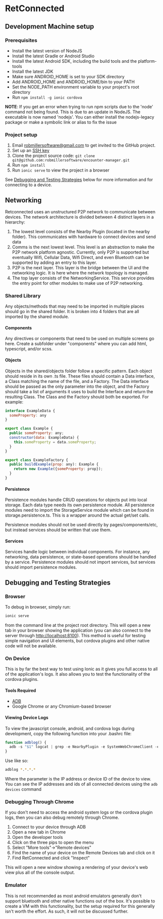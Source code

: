 # RetConnected

## Development Machine setup

### Prerequisites

* Install the latest version of NodeJS
* Install the latest Gradle or Android Studio
* Install the latest Android SDK, including the build tools and the platform-tools
* Install the latest JDK
* Make sure ANDROID_HOME is set to your SDK directory
* Add ANDROID_HOME and ANDROID_HOME/bin to your PATH
* Set the NODE_PATH environment variable to your project's root directory
* Run ```npm install -g ionic cordova```

**NOTE**: If you get an error when trying to run npm scripts due to the 'node' command not being found. This is due to an update in NodeJS. The executable is now named 'nodejs'. You can either install the nodejs-legacy package or make a symbolic link or alias to fix the issue

### Project setup

1) Email robmillersoftware@gmail.com to get invited to the GitHub project.
2) Set up an [SSH key](https://help.github.com/articles/connecting-to-github-with-ssh/)
3) Clone the project source code: ```git clone git@github.com:robmillersoftware/encounter-manager.git```
4) Run ```npm install```
5) Run ```ionic serve``` to view the project in a browser

See [Debugging and Testing Strategies](#Debugging) below for more information and for connecting to a device.

## Networking

Retconnected uses an unstructured P2P network to communicate between devices. The network architecture is divided between 4 distinct layers in a hierarchy:

  1) The lowest level consists of the Nearby Plugin (located in the nearby folder). This communicates with hardware to connect devices and send data
  2) Comms is the next lowest level. This level is an abstraction to make the P2P network platform agnostic. Currently, only P2P is supported but eventually Wifi, Cellular Data, Wifi Direct, and even Bluetooth can be supported by adding an entry to this layer.
  3) P2P is the next layer. This layer is the bridge between the UI and the networking logic. It is here where the network topology is managed.
  4) The top layer consists of the NetworkingService. This service provides the entry point for other modules to make use of P2P networking.

### Shared Library

Any objects/methods that may need to be imported in multiple places should go in the shared folder. It is broken into 4 folders that are all imported by the shared module.

#### Components

Any directives or components that need to be used on multiple screens go here. Create a subfolder under "components" where you can add html, typescript, and/or scss.

#### Objects

Objects in the shared/objects folder follow a specific pattern. Each object should reside in its own .ts file. These files should contain a Data interface, a Class matching the name of the file, and a Factory. The Data interface should be passed as the only parameter into the object, and the Factory should take a list of arguments it uses to build the Interface and return the resulting Class. The Class and the Factory should both be exported. For example:

```javascript
interface ExampleData {
  someProperty: any
}

export class Example {
  public someProperty: any;
  constructor(data: ExampleData) {
    this.someProperty = data.someProperty;
  }
}

export class ExampleFactory {
  public buildExample(prop: any): Example {
    return new Example({someProperty: prop});
  }
}
```

#### Persistence

Persistence modules handle CRUD operations for objects put into local storage. Each data type needs its own persistence module. All persistence modules need to import the StorageService module which can be found in storage.persistence.ts. This is a wrapper around the actual get/set calls.

Persistence modules should not be used directly by pages/components/etc, but instead services should be written that use them.

#### Services

Services handle logic between individual components. For instance, any networking, data persistence, or state-based operations should be handled by a service. Persistence modules should not import services, but services should import persistence modules.

## Debugging and Testing Strategies

### Browser

To debug in browser, simply run:

```bash
ionic serve
```

from the command line at the project root directory. This will open a new tab in your browser showing the application (you can also connect to the server through <http://localhost:8100>). This method is useful for testing simple navigation and UI elements, but cordova plugins and other native code will not be available.

### On Device

This is by far the best way to test using Ionic as it gives you full access to all of the application's logs. It also allows you to test the functionality of the cordova plugins.

#### Tools Required

* [ADB](https://developer.android.com/studio/command-line/adb)
* Google Chrome or any Chromium-based browser

#### Viewing Device Logs

To view the javascript console, android, and cordova logs during development, copy the following function into your .bashrc file:

```javascript
function adblog() {
  adb -s "$1" logcat | grep -e NearbyPlugin -e SystemWebChromeClient -e PluginManager;
}
```

Use like so:

```bash
adblog *.*.*.*
```

Where the parameter is the IP address or device ID of the device to view. You can see the IP addresses and ids of all connected devices using the ```adb devices``` command

### Debugging Through Chrome

If you don't need to access the android system logs or the cordova plugin logs, then you can also debug remotely through Chrome.

1) Connect to your device through ADB
2) Open a new tab in Chrome
3) Open the developer tools
4) Click on the three pips to open the menu
5) Select "More tools"->"Remote devices"
6) Find the name of your device on the Remote Devices tab and click on it
7) Find RetConnected and click "Inspect"

This will open a new window showing a rendering of your device's web view plus all of the console output.

### Emulator

This is not recommended as most android emulators generally don't support bluetooth and other native functions out of the box. It's possible to create a VM with this functionality, but the setup required for this generally isn't worth the effort. As such, it will not be discussed further.

